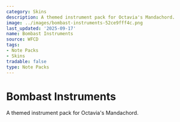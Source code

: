 ```yaml
---
category: Skins
description: A themed instrument pack for Octavia's Mandachord.
image: ../images/bombast-instruments-52ce9fff4c.png
last_updated: '2025-09-17'
name: Bombast Instruments
source: WFCD
tags:
- Note Packs
- Skins
tradable: false
type: Note Packs
---
```


# Bombast Instruments

A themed instrument pack for Octavia's Mandachord.


